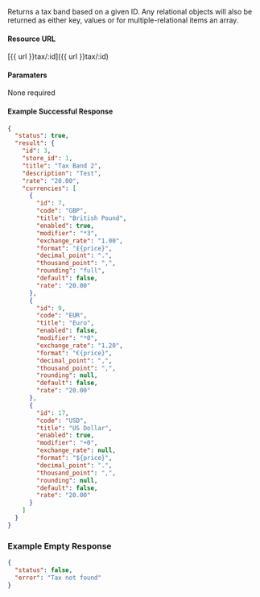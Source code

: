 <!--
@title Get tax band by ID
@author Moltin Ltd
@description Returns a tax band of the given ID
@order 11.7

@sidebar 1
@family Tax
@rate No
@auth Yes
@format JSON
@http GET
@version beta
-->
Returns a tax band based on a given ID. Any relational objects will also be returned as either key, values or for multiple-relational items an array.


#### Resource URL
[{{ url }}tax/:id]({{ url }}tax/:id)


#### Paramaters
None required

<!--code-->
#### Example Successful Response
``` json
{
  "status": true,
  "result": {
    "id": 3,
    "store_id": 1,
    "title": "Tax Band 2",
    "description": "Test",
    "rate": "20.00",
    "currencies": [
      {
        "id": 7,
        "code": "GBP",
        "title": "British Pound",
        "enabled": true,
        "modifier": "*3",
        "exchange_rate": "1.00",
        "format": "£{price}",
        "decimal_point": ".",
        "thousand_point": ",",
        "rounding": "full",
        "default": false,
        "rate": "20.00"
      },
      {
        "id": 9,
        "code": "EUR",
        "title": "Euro",
        "enabled": false,
        "modifier": "*0",
        "exchange_rate": "1.20",
        "format": "€{price}",
        "decimal_point": ",",
        "thousand_point": ",",
        "rounding": null,
        "default": false,
        "rate": "20.00"
      },
      {
        "id": 17,
        "code": "USD",
        "title": "US Dollar",
        "enabled": true,
        "modifier": "+0",
        "exchange_rate": null,
        "format": "${price}",
        "decimal_point": ".",
        "thousand_point": ",",
        "rounding": null,
        "default": false,
        "rate": "20.00"
      }
    ]
  }
}
```


### Example Empty Response
``` json
{
  "status": false,
  "error": "Tax not found"
}
```
<!--/code-->